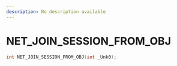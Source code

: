 ```yaml
---
description: No description available 
---
```


# NET_JOIN_SESSION_FROM_OBJ

```cpp
int NET_JOIN_SESSION_FROM_OBJ(int _Unk0);
```